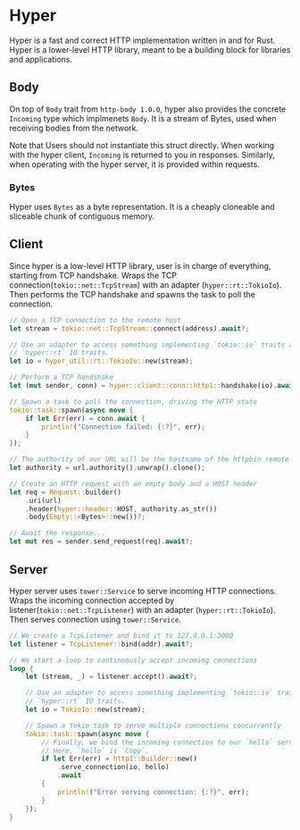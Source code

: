 # Hyper

Hyper is a fast and correct HTTP implementation written in and for Rust.
Hyper is a lower-level HTTP library, meant to be a building block for libraries and applications.

## Body

On top of `Body` trait from `http-body 1.0.0`, hyper also provides the concrete `Incoming` type which implmenets `Body`.
It is a stream of Bytes, used when receiving bodies from the network.

Note that Users should not instantiate this struct directly.
When working with the hyper client, `Incoming` is returned to you in responses.
Similarly, when operating with the hyper server, it is provided within requests.

### Bytes

Hyper uses `Bytes` as a byte representation.
It is a cheaply cloneable and sliceable chunk of contiguous memory.

## Client

Since hyper is a low-level HTTP library, user is in charge of everything, starting from TCP handshake.
Wraps the TCP connection(`tokio::net::TcpStream`) with an adapter (`hyper::rt::TokioIo`).
Then performs the TCP handshake and spawns the task to poll the connection.

```rs
// Open a TCP connection to the remote host
let stream = tokio::net::TcpStream::connect(address).await?;

// Use an adapter to access something implementing `tokio::io` traits as if they implement
// `hyper::rt` IO traits.
let io = hyper_util::rt::TokioIo::new(stream);

// Perform a TCP handshake
let (mut sender, conn) = hyper::client::conn::http1::handshake(io).await?;

// Spawn a task to poll the connection, driving the HTTP state
tokio::task::spawn(async move {
    if let Err(err) = conn.await {
        println!("Connection failed: {:?}", err);
    }
});

// The authority of our URL will be the hostname of the httpbin remote
let authority = url.authority().unwrap().clone();

// Create an HTTP request with an empty body and a HOST header
let req = Request::builder()
    .uri(url)
    .header(hyper::header::HOST, authority.as_str())
    .body(Empty::<Bytes>::new())?;

// Await the response...
let mut res = sender.send_request(req).await?;
```

## Server

Hyper server uses `tower::Service` to serve incoming HTTP connections.
Wraps the incoming connection accepted by listener(`tokio::net::TcpListener`) with an adapter (`hyper::rt::TokioIo`).
Then serves connection using `tower::Service`.

```rs
// We create a TcpListener and bind it to 127.0.0.1:3000
let listener = TcpListener::bind(addr).await?;

// We start a loop to continuously accept incoming connections
loop {
    let (stream, _) = listener.accept().await?;

    // Use an adapter to access something implementing `tokio::io` traits as if they implement
    // `hyper::rt` IO traits.
    let io = TokioIo::new(stream);

    // Spawn a tokio task to serve multiple connections concurrently
    tokio::task::spawn(async move {
        // Finally, we bind the incoming connection to our `hello` service
        // Here, `hello` is `Copy`.
        if let Err(err) = http1::Builder::new()
            .serve_connection(io, hello)
            .await
        {
            println!("Error serving connection: {:?}", err);
        }
    });
}
```
